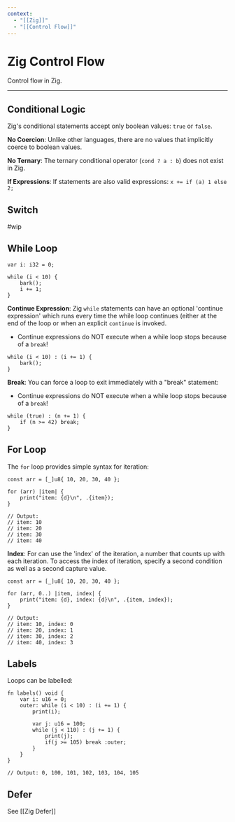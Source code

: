```yaml
---
context:
  - "[[Zig]]"
  - "[[Control Flow]]"
---
```


# Zig Control Flow

Control flow in Zig.

---

## Conditional Logic

Zig's conditional statements accept only boolean values: `true` or `false`.

**No Coercion**: Unlike other languages, there are no values that implicitly coerce to boolean values.

**No Ternary**: The ternary conditional operator (`cond ? a : b`) does not exist in Zig.

**If Expressions**: If statements are also valid expressions: `x += if (a) 1 else 2;`

## Switch

#wip

## While Loop

```zig
var i: i32 = 0;

while (i < 10) {
    bark();
    i += 1;
}
```

**Continue Expression**: Zig `while` statements can have an optional 'continue expression' which runs every time the while loop continues (either at the end of the loop or when an explicit `continue` is invoked.

- Continue expressions do NOT execute when a while loop stops because of a `break`!

```zig
while (i < 10) : (i += 1) {
    bark();
}
```

**Break**: You can force a loop to exit immediately with a "break" statement:

- Continue expressions do NOT execute when a while loop stops because of a `break`!

```zig
while (true) : (n += 1) {
    if (n >= 42) break;
}
```

## For Loop

The `for` loop provides simple syntax for iteration:

```zig
const arr = [_]u8{ 10, 20, 30, 40 };

for (arr) |item| {
    print("item: {d}\n", .{item});
}

// Output:
// item: 10
// item: 20
// item: 30
// item: 40
```

**Index**: For can use the 'index' of the iteration, a number that counts up with each iteration. To access the index of iteration, specify a second condition as well as a second capture value.

```zig
const arr = [_]u8{ 10, 20, 30, 40 };

for (arr, 0..) |item, index| {
    print("item: {d}, index: {d}\n", .{item, index});
}

// Output:
// item: 10, index: 0
// item: 20, index: 1
// item: 30, index: 2
// item: 40, index: 3
```

## Labels

Loops can be labelled:

```zig
fn labels() void {
    var i: u16 = 0;
    outer: while (i < 10) : (i += 1) {
        print(i);

        var j: u16 = 100;
        while (j < 110) : (j += 1) {
            print(j);
            if(j >= 105) break :outer;
        }
    }
}

// Output: 0, 100, 101, 102, 103, 104, 105
```

## Defer

See [[Zig Defer]]
